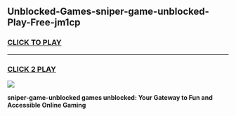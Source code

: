 
## Unblocked-Games-sniper-game-unblocked-Play-Free-jm1cp
<h3>
<a href="https://premium76.site?title=sniper-game-unblocked&ref=22A">CLICK TO PLAY</a></h3>
<hr>

<h3>
<a href="https://premium76.site?title=sniper-game-unblocked&ref=22A">CLICK 2 PLAY</a>
  
</h3>

<a href="https://premium76.site?title=sniper-game-unblocked&ref=22A"><img src="https://clearcache.store/games.png"></a>


**sniper-game-unblocked games unblocked: Your Gateway to Fun and Accessible Online Gaming**
